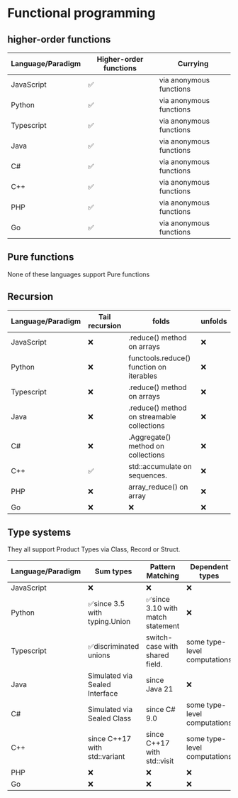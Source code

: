 # Functional programming

## higher-order functions

| Language/Paradigm | Higher-order functions | Currying                |
| ----------------- | ---------------------- | ----------------------- |
| JavaScript        | ✅                     | via anonymous functions |
| Python            | ✅                     | via anonymous functions |
| Typescript        | ✅                     | via anonymous functions |
| Java              | ✅                     | via anonymous functions |
| C#                | ✅                     | via anonymous functions |
| C++               | ✅                     | via anonymous functions |
| PHP               | ✅                     | via anonymous functions |
| Go                | ✅                     | via anonymous functions |

## Pure functions

None of these languages support Pure functions


## Recursion
| Language/Paradigm | Tail recursion | folds                                      | unfolds |
| ----------------- | -------------- | ------------------------------------------ | ------- |
| JavaScript        | ❌             | .reduce() method on arrays                 | ❌      |
| Python            | ❌             | functools.reduce() function on iterables   | ❌      |
| Typescript        | ❌             | .reduce() method on arrays                 | ❌      |
| Java              | ❌             | .reduce() method on streamable collections | ❌      |
| C#                | ❌             | .Aggregate() method on collections         | ❌      |
| C++               | ✅             | std::accumulate on sequences.              | ❌      |
| PHP               | ❌             | array_reduce() on array                    | ❌      |
| Go                | ❌             | ❌                                         | ❌      |


## Type systems

They all support Product Types via Class, Record or Struct.

| Language/Paradigm | Sum types                      | Pattern Matching                  | Dependent types              |
| ----------------- | ------------------------------ | --------------------------------- | ---------------------------- |
| JavaScript        | ❌                             | ❌                                | ❌                           |
| Python            | ✅since 3.5 with typing.Union  | ✅since 3.10 with match statement | ❌                           |
| Typescript        | ✅discriminated unions         | switch-case with shared field.    | some type-level computations |
| Java              | Simulated via Sealed Interface | since Java 21                     | ❌                           |
| C#                | Simulated via Sealed Class     | since C# 9.0                      | some type-level computations |
| C++               | since C++17 with std::variant  | since C++17 with std::visit       | some type-level computations |
| PHP               | ❌                             | ❌                                | ❌                           |
| Go                | ❌                             | ❌                                | ❌                           |
